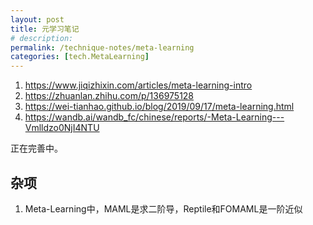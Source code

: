 ```yaml
---
layout: post
title: 元学习笔记
# description: 
permalink: /technique-notes/meta-learning
categories: [tech.MetaLearning]
---
```


1. <https://www.jiqizhixin.com/articles/meta-learning-intro>
2. <https://zhuanlan.zhihu.com/p/136975128>
3. <https://wei-tianhao.github.io/blog/2019/09/17/meta-learning.html>
4. <https://wandb.ai/wandb_fc/chinese/reports/-Meta-Learning---Vmlldzo0NjI4NTU>

正在完善中。

## 杂项

1. Meta-Learning中，MAML是求二阶导，Reptile和FOMAML是一阶近似
